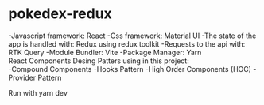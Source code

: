 # pokedex-redux
-Javascript framework: React 
-Css framework: Material UI 
-The state of the app is handled with: Redux using redux toolkit
-Requests to the api with: RTK Query
-Module Bundler: Vite 
-Package Manager: Yarn  
React Components Desing Patters using in this project:  
  -Compound Components 
  -Hooks Pattern 
  -High Order Components (HOC) 
  -Provider Pattern
 
 Run with yarn dev

